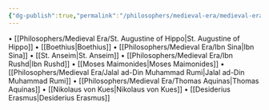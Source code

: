 ```yaml
---
{"dg-publish":true,"permalink":"/philosophers/medieval-era/medieval-era/","dgPassFrontmatter":true}
---
```


• [[Philosophers/Medieval Era/St. Augustine of Hippo\|St. Augustine of Hippo]]
• [[Boethius\|Boethius]]
• [[Philosophers/Medieval Era/Ibn Sina\|Ibn Sina]]
• [[St. Anseim\|St. Anseim]]
• [[Philosophers/Medieval Era/Ibn Rushd\|Ibn Rushd]]
• [[Moses Maimonides\|Moses Maimonides]]
• [[Philosophers/Medieval Era/Jalal ad-Din Muhammad Rumi\|Jalal ad-Din Muhammad Rumi]]
• [[Philosophers/Medieval Era/Thomas Aquinas\|Thomas Aquinas]]
• [[Nikolaus von Kues\|Nikolaus von Kues]]
• [[Desiderius Erasmus\|Desiderius Erasmus]]